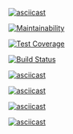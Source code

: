 [![asciicast](https://asciinema.org/a/t0Ktdbt4zliUkMjS5ZuW6YnnP.svg)](https://asciinema.org/a/t0Ktdbt4zliUkMjS5ZuW6YnnP)

[![Maintainability](https://api.codeclimate.com/v1/badges/9d8169df1bf54f589d68/maintainability)](https://codeclimate.com/github/natawik/python-project-lvl1/maintainability)

[![Test Coverage](https://api.codeclimate.com/v1/badges/9d8169df1bf54f589d68/test_coverage)](https://codeclimate.com/github/natawik/python-project-lvl1/test_coverage)

[![Build Status](https://travis-ci.org/natawik/python-project-lvl1.svg?branch=master)](https://travis-ci.org/natawik/python-project-lvl1)

[![asciicast](https://asciinema.org/a/256327.svg)](https://asciinema.org/a/256327)

[![asciicast](https://asciinema.org/a/257193.svg)](https://asciinema.org/a/257193)

[![asciicast](https://asciinema.org/a/257532.svg)](https://asciinema.org/a/257532)

[![asciicast](https://asciinema.org/a/260505.svg)](https://asciinema.org/a/260505)
